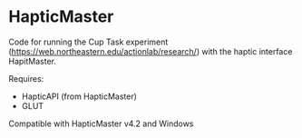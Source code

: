 # HapticMaster

Code for running the Cup Task experiment (https://web.northeastern.edu/actionlab/research/) with the haptic interface HapitMaster.

Requires:
- HapticAPI (from HapticMaster)
- GLUT

Compatible with HapticMaster v4.2 and Windows

